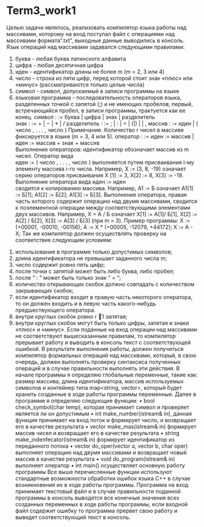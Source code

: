 # Term3_work1
  Целью задачи являлось, реализовать компилятор языка работы над массивами, которому на вход поступал файл с операциями над массивами формата”.txt”, выходные данные выводились в консоль. 
Язык операций над массивами задавался следующими правилами:
1. буква   - любая буква латинского алфавита
2. цифра  - любая десятичная цифра
3. иден  -  идентификатор длины не более m (m = 2, 3 или  4)
4. число  - строка из пяти цифр, перед которой стоит знак «плюс» или «минус» (рассматриваются только целые числа)
5. символ  - символ, допускаемый в записи программы на языке
6. языковая программа - последовательность операторов языка, разделенных точкой с запятой (;) и не имеющих пробелов; первый, встречающийся пробел, в записи программы, трактуется как ее конец.
 символ  : :=  буква  |  цифра  |  знак  |  разделитель  
 знак  : :=  + | − | * | / 
 разделитель  : :=  ; | : |  = | (|) |   | , 
 массив : :=   иден  | ( число , . . . ,  число  ) 
Примечание. Количество r чисел в массиве фиксируется в языке (m = 3, 4 или 5).
 оператор : :=  иден  :=  массив  |  иден  :=  массив +  знак  + массив  
Выполнение операторов: идентификатор обозначает массив из  m чисел. Оператор вида  
иден := ( число , . . . ,  число )
выполняется путем присваивания  i-му элементу массива  i-го числа. Например, X := (3, 8, -19) означает серию операторов присваивания X [1] := 3, X[2] := 8, X[3] := -19.  Выполнение оператора вида
	 иден  :=  иден     
сводится к копированию массива. 
  Например, A1 := Б означает A1[1] := Б[1]; A1[2] := Б[2]; A1[3] := Б[3].
Выполнение оператора, правая часть которого содержит операцию над двумя массивами, сводится к поэлементной операции между соответствующими  элементами двух  массивов.  Например, X = A / Б    означает X[1] := A[1]/ Б[1],  X[2] := A[2] / Б[2],  X[3] := A[3] / Б[3] (при m = 3). 
Пример программы:
X := (+00001,  -00010,  -00156);  A := X * (+00005, -12079, +44172);  X := A - X; 
  Так же компилятор должен осуществлять проверку на соответствие следующим условиям:
1) использование в программе только допустимых символов;
2) длина идентификатора не превышает заданного числа m;
3) число содержит ровно пять цифр;
4) после точки с запятой может быть либо буква, либо пробел;
5) после “ : “ может быть только знак “ = “;
6) количество открывающих скобок должно совпадать с количеством закрывающих скобок;
7) если идентификатор входит в правую часть некоторого оператора, то он должен входить и в левую часть какого-нибудь предшествующего оператора.
8) внутри круглых скобок ровно  r 1 запятая;
9) внутри круглых скобок могут быть только цифры, запятая и знаки «плюс» и «минус». 
  Если поданные на вход операции над массивами не соответствуют  вышесказанным правилам, то компилятор прерывает работу и выводить в консоль текст с соответствующей ошибкой.
В результате выполнения работы, должен получиться компилятор формальных операций над массивами, который, в свою очередь, должен выполнять проверку синтаксиса полученных операций и в случае правильности выполнять эти действия.
В начале программы я определяю глобальные переменные, такие как: размер массива, длина идентификатора, массив используемых символов и контейнер типа map<string, vector<int>>, который будет хранить созданные в ходе работы программы переменные.
Далее в программе я определяю следующие функции:
•	bool check_symbol(char temp), которая принимает символ и проверяет является ли он допустимым
•	int make_number(istream& in), данная функция принимает на вход поток и формирует число, и возвращает его в качестве результата
•	vector<int> make_mas(istream& in) формирует массив чисел и возвращает его в качестве результата
•	string make_indenfecator(istream& in) формирует идентификатор из переданного потока
•	vector<int> do_oper(vector<int> a, vector<int> b, char oper) выполняет операцию над двумя массивами и возвращает новый массив в качестве результата
•	void do_program(istream& in) выполняет оператор 
•	int main() осуществляет основную работу программы
Все выше перечисленные функции используют стандартные возможности обработки ошибок языка C++ в случае возникновения их в ходе работы программы. 
	Программа на вход принимает текстовый файл и в случае правильности поданной программы в консоль выводятся все конечные значения всех созданных переменных в ходе работы программы, если входной файл содержит ошибку то программа прервет свою работу и выведет соответствующий текст в консоль.
